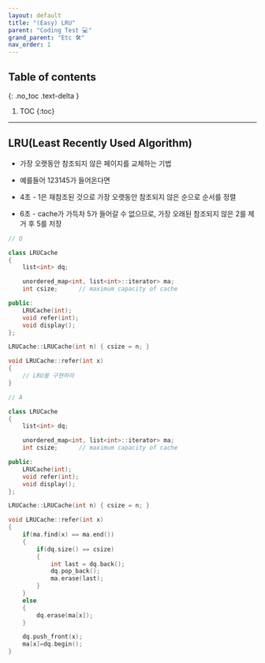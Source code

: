 ```yaml
---
layout: default
title: "(Easy) LRU"
parent: "Coding Test 💻"
grand_parent: "Etc 🛠"
nav_order: 1
---
```


## Table of contents
{: .no_toc .text-delta }

1. TOC
{:toc}

---

## LRU(Least Recently Used Algorithm)

* 가장 오랫동안 참조되지 않은 페이지를 교체하는 기법

* 예를들어 123145가 들어온다면

* 4초 - 1은 재참조된 것으로 가장 오랫동안 참조되지 않은 순으로 순서를 정렬
* 6초 - cache가 가득차 5가 들어갈 수 없으므로, 가장 오래된 참조되지 않은 2를 제거 후 5를 저장

```cpp
// Q

class LRUCache
{
    list<int> dq;

    unordered_map<int, list<int>::iterator> ma;
    int csize;      // maximum capacity of cache

public:
    LRUCache(int);
    void refer(int);
    void display();
};

LRUCache::LRUCache(int n) { csize = n; }

void LRUCache::refer(int x)
{
    // LRU를 구현하라
}
```

```cpp
// A

class LRUCache
{
    list<int> dq;

    unordered_map<int, list<int>::iterator> ma;
    int csize;      // maximum capacity of cache

public:
    LRUCache(int);
    void refer(int);
    void display();
};

LRUCache::LRUCache(int n) { csize = n; }

void LRUCache::refer(int x)
{
    if(ma.find(x) == ma.end())
    {
        if(dq.size() == csize)
        {
            int last = dq.back();
            dq.pop_back();
            ma.erase(last);
        }
    }
    else
    {
        dq.erase(ma[x]);
    }

    dq.push_front(x);
    ma[x]=dq.begin();
}
```
